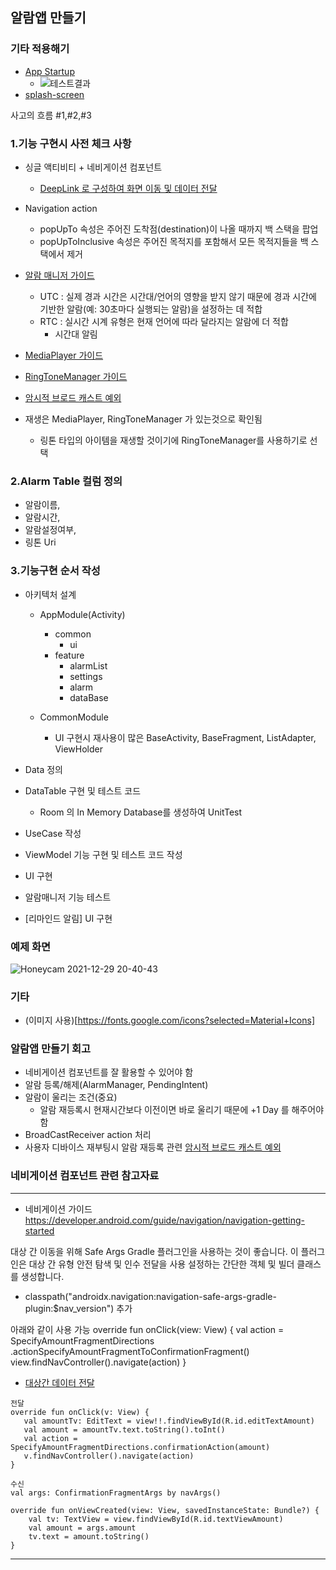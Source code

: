 ## 알람앱 만들기


### 기타 적용해기
- [App Startup](https://developer.android.com/topic/libraries/app-startup)
    - ![테스트결과](https://user-images.githubusercontent.com/7857824/148049503-aa5f4fa5-8274-47fc-80bf-6961d39f9dea.png)
- [splash-screen](https://developer.android.com/guide/topics/ui/splash-screen/migrate)

사고의 흐름 #1,#2,#3

### 1.기능 구현시 사전 체크 사항

- 싱글 액티비티 + 네비게이션 컴포넌트
    - [DeepLink 로 구성하여 화면 이동 및 데이터 전달]((https://developer.android.com/guide/navigation/navigation-multi-module))

- Navigation action
    - popUpTo 속성은 주어진 도착점(destination)이 나올 때까지 백 스택을 팝업
    - popUpToInclusive 속성은 주어진 목적지를 포함해서 모든 목적지들을 백 스택에서 제거

- [알람 매니저 가이드](https://developer.android.com/training/scheduling/alarms?hl=ko)
    - UTC : 실제 경과 시간은 시간대/언어의 영향을 받지 않기 때문에 경과 시간에 기반한 알람(예: 30초마다 실행되는 알람)을 설정하는 데 적합
    - RTC : 실시간 시계 유형은 현재 언어에 따라 달라지는 알람에 더 적합
        - 시간대 알림
- [MediaPlayer 가이드](https://developer.android.com/guide/topics/media/mediaplayer)
- [RingToneManager 가이드](https://developer.android.com/reference/kotlin/android/media/RingtoneManager)
- [암시적 브로드 캐스트 예외](https://developer.android.com/guide/components/broadcast-exceptions)
- 재생은 MediaPlayer, RingToneManager 가 있는것으로 확인됨
    - 링톤 타입의 아이템을 재생할 것이기에 RingToneManager를 사용하기로 선택

### 2.Alarm Table 컬럼 정의
- 알람이름,
- 알람시간,
- 알람설정여부,
- 링톤 Uri

### 3.기능구현 순서 작성
- 아키텍처 설계
    - AppModule(Activity)
        - common
            - ui
        - feature
            - alarmList
            - settings
            - alarm
            - dataBase
        
    - CommonModule
        - UI 구현시 재사용이 많은 BaseActivity, BaseFragment, ListAdapter, ViewHolder
    

- Data 정의
- DataTable 구현 및 테스트 코드
    - Room 의 In Memory Database를 생성하여 UnitTest
- UseCase 작성
- ViewModel 기능 구현 및 테스트 코드 작성
- UI 구현
- 알람매니저 기능 테스트
- [리마인드 알림] UI 구현

### 예제 화면
![Honeycam 2021-12-29 20-40-43](https://user-images.githubusercontent.com/7857824/147658715-690ad784-ed2b-40d5-a6df-c2c88ace61e9.gif)

### 기타
- (이미지 사용)[https://fonts.google.com/icons?selected=Material+Icons]

### 알람앱 만들기 회고
- 네비게이션 컴포넌트를 잘 활용할 수 있어야 함
- 알람 등록/해제(AlarmManager, PendingIntent)
- 알람이 울리는 조건(중요)
	- 알람 재등록시 현재시간보다 이전이면 바로 울리기 때문에  +1 Day 를 해주어야 함
- BroadCastReceiver action 처리
- 사용자 디바이스 재부팅시 알람 재등록 관련 [암시적 브로드 캐스트 예외](https://developer.android.com/guide/components/broadcast-exceptions)


### 네비게이션 컴포넌트 관련 참고자료
---

- 네비게이션 가이드
  https://developer.android.com/guide/navigation/navigation-getting-started

대상 간 이동을 위해 Safe Args Gradle 플러그인을 사용하는 것이 좋습니다.
이 플러그인은 대상 간 유형 안전 탐색 및 인수 전달을 사용 설정하는 간단한 객체 및 빌더 클래스를 생성합니다.

- classpath("androidx.navigation:navigation-safe-args-gradle-plugin:$nav_version") 추가

아래와 같이 사용 가능
override fun onClick(view: View) {
val action =
SpecifyAmountFragmentDirections
.actionSpecifyAmountFragmentToConfirmationFragment()
view.findNavController().navigate(action)
}

- [대상간 데이터 전달](https://developer.android.com/guide/navigation/navigation-pass-data)

```
전달
override fun onClick(v: View) {
   val amountTv: EditText = view!!.findViewById(R.id.editTextAmount)
   val amount = amountTv.text.toString().toInt()
   val action = SpecifyAmountFragmentDirections.confirmationAction(amount)
   v.findNavController().navigate(action)
}
```

```
수신
val args: ConfirmationFragmentArgs by navArgs()

override fun onViewCreated(view: View, savedInstanceState: Bundle?) {
    val tv: TextView = view.findViewById(R.id.textViewAmount)
    val amount = args.amount
    tv.text = amount.toString()
}
```

---

